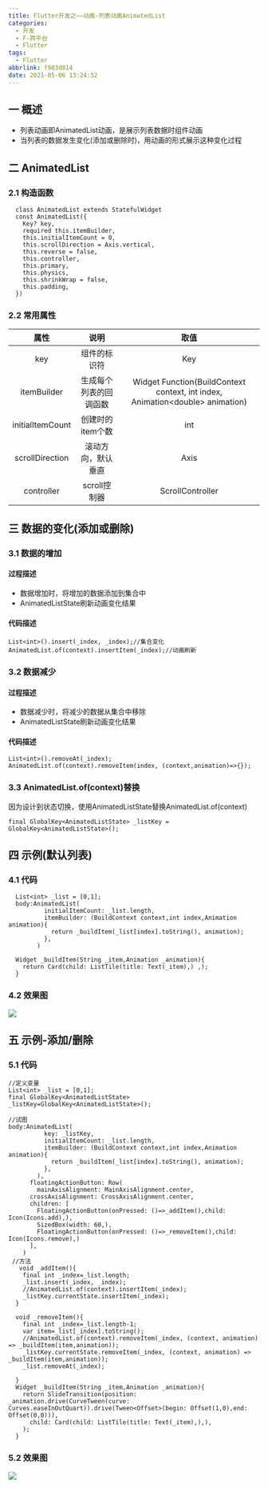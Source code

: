 ```yaml
---
title: Flutter开发之——动画-列表动画AnimatedList
categories:
  - 开发
  - F-跨平台
  - Flutter
tags:
  - Flutter
abbrlink: f903d814
date: 2021-05-06 13:24:52
---
```

## 一 概述

* 列表动画即AnimatedList动画，是展示列表数据时组件动画
* 当列表的数据发生变化(添加或删除时)，用动画的形式展示这种变化过程

<!--more-->

## 二 AnimatedList

### 2.1 构造函数

```
  class AnimatedList extends StatefulWidget 
  const AnimatedList({
    Key? key,
    required this.itemBuilder,
    this.initialItemCount = 0,
    this.scrollDirection = Axis.vertical,
    this.reverse = false,
    this.controller,
    this.primary,
    this.physics,
    this.shrinkWrap = false,
    this.padding,
  })
```

### 2.2 常用属性

|       属性       |          说明          |                             取值                             |
| :--------------: | :--------------------: | :----------------------------------------------------------: |
|       key        |      组件的标识符      |                             Key                              |
|   itemBuilder    | 生成每个列表的回调函数 | Widget Function(BuildContext context, int index, Animation\<double> animation) |
| initialItemCount |    创建时的item个数    |                             int                              |
| scrollDirection  |   滚动方向，默认垂直   |                             Axis                             |
|    controller    |      scroll控制器      |                       ScrollController                       |

## 三 数据的变化(添加或删除)

### 3.1 数据的增加

#### 过程描述

* 数据增加时，将增加的数据添加到集合中
* AnimatedListState刷新动画变化结果

#### 代码描述

```
List<int>().insert(_index, _index);//集合变化
AnimatedList.of(context).insertItem(_index);//动画刷新
```

### 3.2 数据减少

#### 过程描述

* 数据减少时，将减少的数据从集合中移除
* AnimatedListState刷新动画变化结果

#### 代码描述

```
List<int>().removeAt(_index);
AnimatedList.of(context).removeItem(index, (context,animation)=>{});
```

### 3.3 AnimatedList.of(context)替换

因为设计到状态切换，使用AnimatedListState替换AnimatedList.of(context)

```
final GlobalKey<AnimatedListState> _listKey = GlobalKey<AnimatedListState>();
```

## 四 示例(默认列表)

### 4.1 代码

```
  List<int> _list = [0,1];
  body:AnimatedList(
          initialItemCount: _list.length,
          itemBuilder: (BuildContext context,int index,Animation animation){
            return _buildItem(_list[index].toString(), animation);
          },
        )
        
  Widget _buildItem(String _item,Animation _animation){
    return Card(child: ListTile(title: Text(_item),) ,);
  }    
```

### 4.2 效果图
![][1]
## 五 示例-添加/删除

### 5.1 代码

```
//定义变量
List<int> _list = [0,1];
final GlobalKey<AnimatedListState> _listKey=GlobalKey<AnimatedListState>();

//试图
body:AnimatedList(
          key: _listKey,
          initialItemCount: _list.length,
          itemBuilder: (BuildContext context,int index,Animation animation){
            return _buildItem(_list[index].toString(), animation);
          },
        ),
      floatingActionButton: Row(
        mainAxisAlignment: MainAxisAlignment.center,
      crossAxisAlignment: CrossAxisAlignment.center,
      children: [
        FloatingActionButton(onPressed: ()=>_addItem(),child: Icon(Icons.add),),
        SizedBox(width: 60,),
        FloatingActionButton(onPressed: ()=>_removeItem(),child: Icon(Icons.remove),)
      ],
    )
 //方法
   void _addItem(){
    final int _index=_list.length;
    _list.insert(_index, _index);
    //AnimatedList.of(context).insertItem(_index);
    _listKey.currentState.insertItem(_index);
  }

  void _removeItem(){
    final int _index=_list.length-1;
    var item=_list[_index].toString();
    //AnimatedList.of(context).removeItem(_index, (context, animation) => _buildItem(item,animation));
    _listKey.currentState.removeItem(_index, (context, animation) => _buildItem(item,animation));
    _list.removeAt(_index);

  }
  Widget _buildItem(String _item,Animation _animation){
    return SlideTransition(position: _animation.drive(CurveTween(curve: Curves.easeInOutQuart)).drive(Tween<Offset>(begin: Offset(1,0),end: Offset(0,0))),
      child: Card(child: ListTile(title: Text(_item),),),
    );
  }
```

### 5.2 效果图
![][2]



[1]:https://cdn.jsdelivr.net/gh/PGzxc/CDN/blog-flutter/flutter-animateslist-no-animal.png
[2]:https://cdn.jsdelivr.net/gh/PGzxc/CDN/blog-flutter/flutter-animatedlist-add-remove.gif